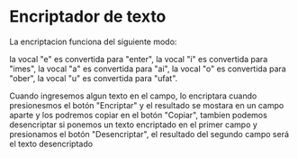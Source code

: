 # Encriptador de texto 

La encriptacion funciona del siguiente modo:

la vocal "e" es convertida para "enter", la vocal "i" es convertida para "imes", la vocal "a" es convertida para "ai", la vocal "o" es convertida para "ober", la vocal "u" es convertida para "ufat".

Cuando ingresemos algun texto en el campo, lo encriptara cuando presionesmos el botón "Encriptar" y el resultado se mostara en un campo aparte
y los podremos copiar en el botón "Copiar", tambien podemos desencriptar si ponemos un texto encriptado en el primer campo y presionamos el botón "Desencriptar",
el resultado del segundo campo será el texto desencriptado
